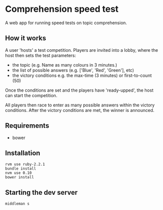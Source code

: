 # Comprehension speed test
A web app for running speed tests on topic comprehension.

## How it works
A user 'hosts' a test competition. Players are invited into a lobby, where the host then sets the test parameters:

* the topic (e.g. Name as many colours in 3 minutes.)
* the list of possible answers (e.g. ['Blue', 'Red', 'Green'], etc)
* the victory conditions e.g. the max-time (3 minutes) or first-to-count (50)

Once the conditions are set and the players have 'ready-upped', the host can start the competition.

All players then race to enter as many possible answers within the victory conditions. After the victory conditions are met, the winner is announced.

## Requirements

* bower

## Installation

```
rvm use ruby-2.2.1
bundle install
nvm use 0.10
bower install
```

## Starting the dev server

```
middleman s
```
